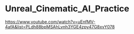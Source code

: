 # Unreal_Cinematic_AI_Practice

https://www.youtube.com/watch?v=uEnfMV-4afA&list=PLdh88bpMSAhLvnh3YGE4zpy47G8xvY078
